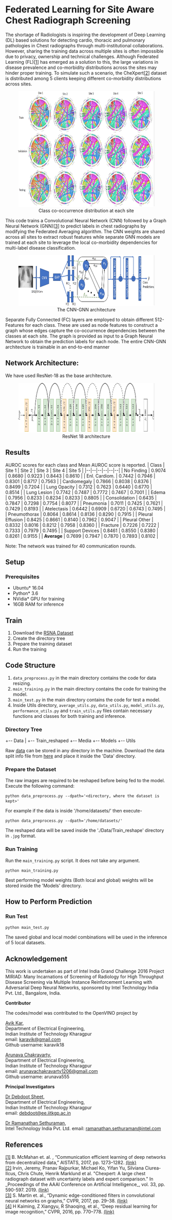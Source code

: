 # Federated Learning for Site Aware Chest Radiograph Screening 

<div id="abs">

The shortage of Radiologists is inspiring the development of Deep Learning (DL) based solutions for detecting cardio, thoracic and pulmonary pathologies in Chest radiographs through multi-institutional collaborations. However, sharing the training data across multiple sites is often impossible due to privacy, ownership and technical challenges. Although Federated Learning (FL)[[1](#fedl)] has emerged as a solution to this, the large variations in disease prevalence and co-morbidity distributions across the sites may hinder proper training. To simulate such a scenario, the CheXpert[[2](#chexpert)] dataset is distributed among 5 clients keeping different co-morbidity distributions across sites.

<figure align='center'>
<img  src="./Media/circos_plot.jpg"  width="640" height="360">
<figcaption>Class co-occurrence distribution at each site</figcaption>
</figure>

This code trains a Convolutional Neural Network (CNN) followed by a Graph Neural Network (GNN)[[3](#gnn)] to predict labels in chest radiographs by modifying the Federated Averaging algorithm. The CNN weights are shared across all sites to extract robust features while separate GNN models are trained at each site to leverage the local co-morbidity dependencies for multi-label disease classification. 
<figure align='center'>
<img  src="./Media/cnn_gnn.jpg" width="640" height="158">
<figcaption>The CNN-GNN architecture</figcaption>
</figure>
Separate Fully Connected (FC) layers are employed to obtain different 512-Features for each class. These are used as node features to construct a graph whose edges capture the co-occurrence dependencies between the classes at each site. The graph is provided as input to a Graph Neural Network to obtain the prediction labels for each node. The entire CNN-GNN architecture is trainable in an end-to-end manner
</div>

## Network Architecture:

We have used ResNet-18 as the base architecture.

<figure align='center'>
<img  src="./Media/ResNet18.jpg" width="640" height="155">
<figcaption>ResNet 18 architecture</figcaption>
</figure>
  

## Results

AUROC scores for each class and Mean AUROC score is reported.
| Class | Site 1 | Site 2 | Site 3 | Site 4 | Site 5 |
|--|--|--|--|--|--|
| No Finding | 0.9074 | 0.8680 | 0.9223 | 0.8443 | 0.8610 |
| Enl. Cardiom. | 0.7442 | 0.7946 | 0.8301 | 0.8717 | 0.7563 |
| Cardiomegaly | 0.7866 | 0.8038 | 0.8376 | 0.8499 | 0.7204 |
| Lung Opacity | 0.7312 | 0.7623 | 0.6440 | 0.6770 | 0.8514 |
| Lung Lesion | 0.7742 | 0.7487 | 0.7772 | 0.7467 | 0.7001 |
| Edema | 0.7956 | 0.8233 | 0.8234 | 0.8233 | 0.8805 |
| Consolidation | 0.6435 | 0.7847 | 0.7298 | 0.7754 | 0.8077 |
| Pneumonia | 0.7011 | 0.7425 | 0.7621 | 0.7429 | 0.8193 |
| Atelectasis | 0.6442 | 0.6909 | 0.6720 | 0.6743 | 0.7495 |
| Pneumothorax | 0.8064 | 0.8614 | 0.8136 | 0.8290 | 0.7915 |
| Pleural Effusion | 0.8425 | 0.8661 | 0.8140 | 0.7962 | 0.9047 |
| Pleural Other | 0.8332 | 0.8016 | 0.8212 | 0.7958 | 0.8360 |
| Fracture | 0.7226 | 0.7222 | 0.7333 | 0.7979 | 0.7495 |
| Support Devices | 0.8461 | 0.8550 | 0.8380 | 0.8261 | 0.9155 |
| **Average** | 0.7699 | 0.7947 | 0.7870 | 0.7893 | 0.8102 |

Note: The network was trained for 40 communication rounds. 

## **Setup**

### Prerequisites

* Ubuntu\* 16.04
* Python\* 3.6
* NVidia\* GPU for training
* 16GB RAM for inference

## **Train**

1. Download the [RSNA Dataset](https://www.kaggle.com/c/rsna-pneumonia-detection-challenge/data)
2. Create the directory tree
3. Prepare the training dataset
4. Run the training

## **Code Structure**
1. `data_preprocess.py` in the main directory contains the code for data resizing. 
2. `main_training.py` in the main directory contains the code for training the model.
3. `main_test.py` in the main directory contains the code for test a model.
4. Inside Utils directory, `average_utils.py`, `data_utils.py`, `model_utils.py`, `performance_utils.py` and `train_utils.py` files contain necessary functions and classes for both training and inference.

### Directory Tree
+-- Data
|   +-- Train_reshaped
+-- Media
+-- Models
+-- Utils

Raw [data](https://stanfordmlgroup.github.io/competitions/chexpert/) can be stored in any directory in the machine. Download the data split info file from [here](https://bit.ly/2RwQ6KR) and place it inside the 'Data' directory.

### Prepare the Dataset
The raw images are required to be reshaped before being fed to the model. Execute the following command:
```
python data_preprocess.py --dpath='<directory, where the dataset is kept>'
```
For example if the data is inside '/home/datasets/' then execute-
```
python data_preprocess.py --dpath='/home/datasets/'
```
The reshaped data will be saved inside the './Data/Train_reshape' directory in `.jpg` format.
### Run Training

Run the `main_training.py` script. It does not take any argument.
```
python main_training.py
```
Best performing model weights (Both local and global) weights will be stored inside the 'Models' directory.

## How to Perform Prediction

### Run Test
```
python main_test.py
```
The saved global and local model combinations will be used in the inference of 5 local datasets.

## **Acknowledgement**
This work is undertaken as part of Intel India Grand Challenge 2016 Project MIRIAD: Many Incarnations of Screening of Radiology for High Throughput Disease Screening via Multiple Instance Reinforcement Learning with Adversarial Deep Neural Networks, sponsored by Intel Technology India Pvt. Ltd., Bangalore, India.

**Contributor**

The codes/model was contributed to the OpenVINO project by

<a href="https://www.linkedin.com/in/karavik18/">Avik Kar</a>, </br>
Department of Electrical Engineering, </br>
Indian Institute of Technology Kharagpur</br>
email: karavik@gmail.com</br>
Github username: karavik18

<a href="https://www.linkedin.com/in/arunava-chakravarty-b1736b158/">Arunava Chakravarty</a>, </br>
Department of Electrical Engineering, </br>
Indian Institute of Technology Kharagpur</br>
email: arunavachakravarty1206@gmail.com </br>
Github username: arunava555


**Principal Investigators**

<a href="https://www.linkedin.com/in/debdoot/">Dr Debdoot Sheet</a>,</br>
Department of Electrical Engineering,</br>
Indian Institute of Technology Kharagpur</br>
email: debdoot@ee.iitkgp.ac.in

<a href="https://www.linkedin.com/in/ramanathan-sethuraman-27a12aba/">Dr Ramanathan Sethuraman</a>,</br>
Intel Technology India Pvt. Ltd.
email: ramanathan.sethuraman@intel.com

## **References**

<div id="fedl">
<a href="#abs">[1]</a> B. McMahan et. al. , “Communication efficient  learning of deep networks from decentralized data,” AISTATS,  2017, pp. 1273–1282. <a href="https://arxiv.org/pdf/1602.05629.pdf"> (link) </a>
</div>
<div id="chexpert">
<a href="#results">[2]</a>  Irvin, Jeremy, Pranav Rajpurkar, Michael Ko, Yifan Yu, Silviana Ciurea-Ilcus, Chris Chute, Henrik Marklund et al. &quot;Chexpert: A large chest radiograph dataset with uncertainty labels and expert comparison.&quot; In _Proceedings of the AAAI Conference on Artificial Intelligence_, vol. 33, pp. 590-597. 2019. <a href="https://arxiv.org/abs/1901.07031"> (link) </a>
</div>
<div id="gnn">
<a href="#results">[3]</a>  S. Martin et. al., “Dynamic edge-conditioned filters in convolutional neural networks on graphs,” CVPR, 2017, pp. 29–38. <a href="https://arxiv.org/pdf/1704.02901.pdf"> (link) </a>
</div>
<div id="resnet">
<a href="#abs">[4]</a> H Kaiming, Z Xiangyu, R Shaoqing, et al., “Deep residual learning for image recognition,” CVPR, 2016, pp. 770–778. <a href="https://arxiv.org/pdf/1512.03385.pdf"> (link) </a> 
</div>
